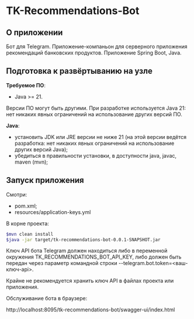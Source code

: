 # TK-Recommendations-Bot

## О приложении

Бот для Telegram. Приложение-компаньон для серверного приложения рекомендаций банковских продуктов.
Приложение Spring Boot, Java.

## Подготовка к развёртыванию на узле

**Требуемое ПО**:

- Java >= 21.

Версии ПО могут быть другими. При разработке используется Java 21: нет никаких явных ограничений на использование других версий ПО.

**Java**:

- установить JDK или JRE версии не ниже 21 (на этой версии ведётся разработка: нет никаких явных ограничений на использование других версий Java);
- убедиться в правильности установки, в доступности java, javac, maven (mvn);

## Запуск приложения

Смотри:

- pom.xml;
- resources/application-keys.yml

В корне проекта:

```Bash
$mvn clean install
$java -jar target/tk-recommendations-bot-0.0.1-SNAPSHOT.jar
```

Ключ API бота Telegram должен находиться либо в переменной окружения TK_RECOMMENDATIONS_BOT_API_KEY, либо должен быть передан через параметр командной строки --telegram.bot.token=<ваш-ключ-api>.

Крайне не рекомендуется хранить ключ API в файлах проекта или приложения.

Обслуживание бота в браузере:

http://localhost:8095/tk-recommendations-bot/swagger-ui/index.html
